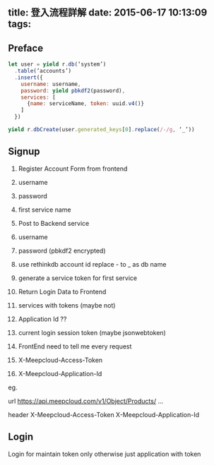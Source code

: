 title: 登入流程詳解
date: 2015-06-17 10:13:09
tags:
---

## Preface


```javascript
let user = yield r.db(‘system’)
  .table(‘accounts’)
  .insert({
    username: username,
    password: yield pbkdf2(password),
    services: [
      {name: serviceName, token: uuid.v4()}
    ]
  })

yield r.dbCreate(user.generated_keys[0].replace(/-/g, ‘_’))
```
## Signup

1. Register Account Form from frontend
  1. username
  2. password
  3. first service name

2. Post to Backend service
  1. username
  2. password (pbkdf2 encrypted)
  3. use rethinkdb account id replace - to _ as db name
  4. generate a service token for first service

3. Return Login Data to Frontend
  1. services with tokens (maybe not)
  2. Application Id ??
  2. current login session token (maybe jsonwebtoken)

4. FrontEnd need to tell me every request
  1. X-Meepcloud-Access-Token
  2. X-Meepcloud-Application-Id


eg.

  url
    https://api.meepcloud.com/v1/Object/Products/ ...

  header
    X-Meepcloud-Access-Token
    X-Meepcloud-Application-Id

## Login

Login for maintain token only otherwise just application with token
